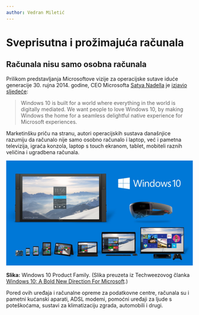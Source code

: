 ```yaml
---
author: Vedran Miletić
---
```


# Sveprisutna i prožimajuća računala

## Računala nisu samo osobna računala

Prilikom predstavljanja Microsoftove vizije za operacijske sutave iduće generacije 30. rujna 2014. godine, CEO Microsofta [Satya Nadella](https://news.microsoft.com/exec/satya-nadella/) je [izjavio sljedeće](https://techweez.com/2015/01/22/microsoft-windows-10/):

> Windows 10 is built for a world where everything in the world is digitally mediated. We want people to love Windows 10, by making Windows the home for a seamless delightful native experience for Microsoft experiences.

Marketinšku priču na stranu, autori operacijskih sustava današnjice razumiju da računalo nije samo osobno računalo i laptop, već i pametna televizija, igraća konzola, laptop s touch ekranom, tablet, mobiteli raznih veličina i ugradbena računala.

![Windows 10 product family](../../../images/windows-10-product-family.jpg)

**Slika:** Windows 10 Product Family. (Slika preuzeta iz Techweezovog članka [Windows 10: A Bold New Direction For Microsoft](https://www.techweez.com/2015/01/22/microsoft-windows-10/).)

Pored ovih uređaja i računalne opreme za podatkovne centre, računala su i pametni kućanski aparati, ADSL modemi, pomoćni uređaji za ljude s poteškoćama, sustavi za klimatizaciju zgrada, automobili i drugi.
